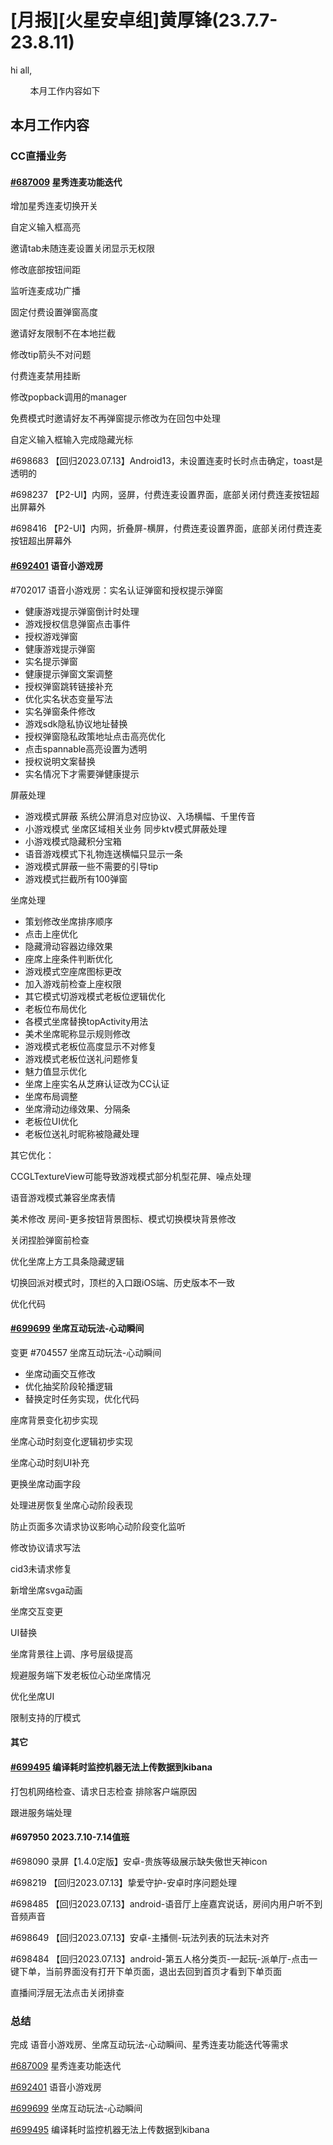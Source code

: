 # [月报][火星安卓组]黄厚锋(23.7.7-23.8.11)

hi all,

        本月工作内容如下

## 本月工作内容

### CC直播业务

#### [#687009](https://icc.pm.netease.com/v6/issues/687009) 星秀连麦功能迭代

增加星秀连麦切换开关

自定义输入框高亮

邀请tab未随连麦设置关闭显示无权限

修改底部按钮间距

监听连麦成功广播

固定付费设置弹窗高度

邀请好友限制不在本地拦截

修改tip箭头不对问题

付费连麦禁用挂断

修改popback调用的manager

免费模式时邀请好友不再弹窗提示修改为在回包中处理

自定义输入框输入完成隐藏光标

#698683 【回归2023.07.13】Android13，未设置连麦时长时点击确定，toast是透明的

#698237 【P2-UI】内网，竖屏，付费连麦设置界面，底部关闭付费连麦按钮超出屏幕外

#698416 【P2-UI】内网，折叠屏-横屏，付费连麦设置界面，底部关闭付费连麦按钮超出屏幕外

#### [#692401](https://icc.pm.netease.com/v6/issues/692401) 语音小游戏房

#702017 语音小游戏房：实名认证弹窗和授权提示弹窗

- 健康游戏提示弹窗倒计时处理
- 游戏授权信息弹窗点击事件
- 授权游戏弹窗
- 健康游戏提示弹窗
- 实名提示弹窗
- 健康提示弹窗文案调整
- 授权弹窗跳转链接补充
- 优化实名状态变量写法
- 实名弹窗条件修改
- 游戏sdk隐私协议地址替换
- 授权弹窗隐私政策地址点击高亮优化
- 点击spannable高亮设置为透明
- 授权说明文案替换
- 实名情况下才需要弹健康提示

屏蔽处理

- 游戏模式屏蔽 系统公屏消息对应协议、入场横幅、千里传音
- 小游戏模式 坐席区域相关业务 同步ktv模式屏蔽处理
- 小游戏模式隐藏积分宝箱
- 语音游戏模式下礼物连送横幅只显示一条
- 游戏模式屏蔽一些不需要的引导tip
- 游戏模式拦截所有100弹窗

坐席处理

- 策划修改坐席排序顺序
- 点击上座优化
- 隐藏滑动容器边缘效果
- 座席上座条件判断优化
- 游戏模式空座席图标更改
- 加入游戏前检查上座权限
- 其它模式切游戏模式老板位逻辑优化
- 老板位布局优化
- 各模式坐席替换topActivity用法
- 美术坐席昵称显示规则修改
- 游戏模式老板位高度显示不对修复
- 游戏模式老板位送礼问题修复
- 魅力值显示优化
- 坐席上座实名从芝麻认证改为CC认证
- 坐席布局调整
- 坐席滑动边缘效果、分隔条
- 老板位UI优化
- 老板位送礼时昵称被隐藏处理

其它优化：

CCGLTextureView可能导致游戏模式部分机型花屏、噪点处理

语音游戏模式兼容坐席表情

美术修改 房间-更多按钮背景图标、模式切换模块背景修改

关闭捏脸弹窗前检查

优化坐席上方工具条隐藏逻辑

切换回派对模式时，顶栏的入口跟iOS端、历史版本不一致

优化代码

#### [#699699](https://icc.pm.netease.com/v6/issues/699699) 坐席互动玩法-心动瞬间

变更 #704557 坐席互动玩法-心动瞬间

- 坐席动画交互修改
- 优化抽奖阶段轮播逻辑
- 替换定时任务实现，优化代码

座席背景变化初步实现

坐席心动时刻变化逻辑初步实现

坐席心动时刻UI补充

更换坐席动画字段

处理进房恢复坐席心动阶段表现

防止页面多次请求协议影响心动阶段变化监听

修改协议请求写法

cid3未请求修复

新增坐席svga动画

坐席交互变更

UI替换

坐席背景往上调、序号层级提高

规避服务端下发老板位心动坐席情况

优化坐席UI

限制支持的厅模式

#### 其它

#### [#699495](https://icc.pm.netease.com/v6/issues/699495) 编译耗时监控机器无法上传数据到kibana

打包机网络检查、请求日志检查 排除客户端原因

跟进服务端处理

#### #697950 2023.7.10-7.14值班

#698090 录屏【1.4.0定版】安卓-贵族等级展示缺失傲世天神icon

#698219 【回归2023.07.13】挚爱守护-安卓时序问题处理

#698485 【回归2023.07.13】android-语音厅上座嘉宾说话，房间内用户听不到音频声音

#698649 【回归2023.07.13】安卓-主播侧-玩法列表的玩法未对齐

#698484 【回归2023.07.13】android-第五人格分类页-一起玩-派单厅-点击一键下单，当前界面没有打开下单页面，退出去回到首页才看到下单页面

直播间浮层无法点击关闭排查

### 总结

完成 语音小游戏房、坐席互动玩法-心动瞬间、星秀连麦功能迭代等需求

[#687009](https://icc.pm.netease.com/v6/issues/687009) 星秀连麦功能迭代

[#692401](https://icc.pm.netease.com/v6/issues/692401) 语音小游戏房 

[#699699](https://icc.pm.netease.com/v6/issues/699699) 坐席互动玩法-心动瞬间 

[#699495](https://icc.pm.netease.com/v6/issues/699495) 编译耗时监控机器无法上传数据到kibana

